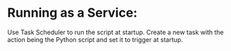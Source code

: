 # Running as a Service:
Use Task Scheduler to run the script at startup.
Create a new task with the action being the Python script and set it to trigger at startup.
